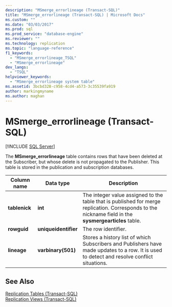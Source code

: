 ```yaml
---
description: "MSmerge_errorlineage (Transact-SQL)"
title: "MSmerge_errorlineage (Transact-SQL) | Microsoft Docs"
ms.custom: ""
ms.date: "03/03/2017"
ms.prod: sql
ms.prod_service: "database-engine"
ms.reviewer: ""
ms.technology: replication
ms.topic: "language-reference"
f1_keywords: 
  - "MSmerge_errorlineage_TSQL"
  - "MSmerge_errorlineage"
dev_langs: 
  - "TSQL"
helpviewer_keywords: 
  - "MSmerge_errorlineage system table"
ms.assetid: 3bcbd328-c958-4cd4-a573-3c35539fa919
author: markingmyname
ms.author: maghan
---
```

# MSmerge_errorlineage (Transact-SQL)
[!INCLUDE [SQL Server](../../includes/applies-to-version/sqlserver.md)]

  The **MSmerge_errorlineage** table contains rows that have been deleted at the Subscriber, but whose delete is not propagated to the Publisher. This table is stored in the publication and subscription databases.  
  
|Column name|Data type|Description|  
|-----------------|---------------|-----------------|  
|**tablenick**|**int**|The integer value assigned to the table that is published for merge replication. Corresponds to the nickname field in the **sysmergearticles** table.|  
|**rowguid**|**uniqueidentifier**|The row identifier.|  
|**lineage**|**varbinary(501)**|Stores a history list of which Subscribers and Publishers have made updates to a row. It is used to detect and resolve conflict situations.|  
  
## See Also  
 [Replication Tables &#40;Transact-SQL&#41;](../../relational-databases/system-tables/replication-tables-transact-sql.md)   
 [Replication Views &#40;Transact-SQL&#41;](../../relational-databases/system-views/replication-views-transact-sql.md)  
  
  
